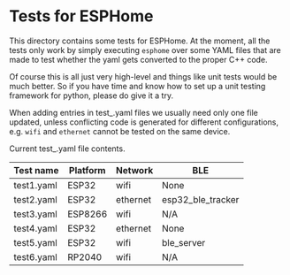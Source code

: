 # Tests for ESPHome

This directory contains some tests for ESPHome.
At the moment, all the tests only work by simply executing
`esphome` over some YAML files that are made to test
whether the yaml gets converted to the proper C++ code.

Of course this is all just very high-level and things like
unit tests would be much better. So if you have time and know
how to set up a unit testing framework for python, please do
give it a try.

When adding entries in test_.yaml files we usually need only
one file updated, unless conflicting code is generated for
different configurations, e.g. `wifi` and `ethernet` cannot
be tested on the same device.

Current test_.yaml file contents.

| Test name | Platform | Network | BLE |
|-|-|-|-|
| test1.yaml | ESP32 | wifi | None
| test2.yaml | ESP32 | ethernet | esp32_ble_tracker
| test3.yaml | ESP8266 | wifi | N/A
| test4.yaml | ESP32 | ethernet | None
| test5.yaml | ESP32 | wifi | ble_server
| test6.yaml | RP2040 | wifi | N/A
